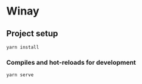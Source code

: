 # Winay

## Project setup
```
yarn install
```

### Compiles and hot-reloads for development
```
yarn serve
```
